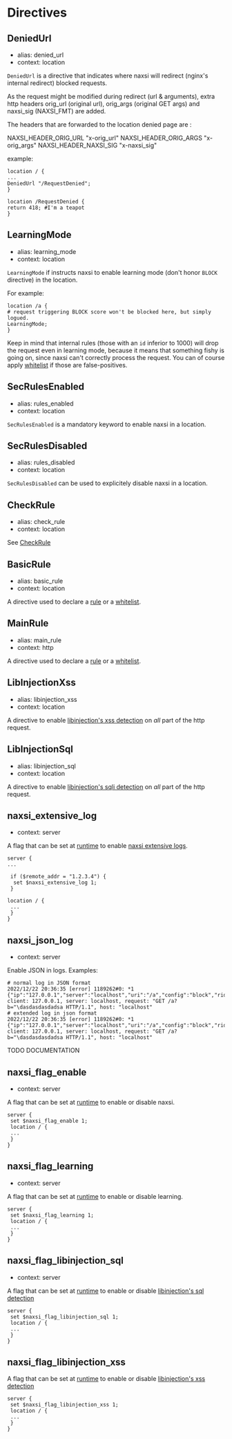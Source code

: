 # Directives

## DeniedUrl 
 * alias: denied_url
 * context: location

`DeniedUrl` is a directive that indicates where naxsi will redirect (nginx's internal redirect) blocked requests.

As the request might be modified during redirect (url & arguments), extra http headers orig_url (original url), 
orig_args (original GET args) and naxsi_sig (NAXSI_FMT) are added.

The headers that are forwarded to the location denied page are :

NAXSI_HEADER_ORIG_URL "x-orig_url"
NAXSI_HEADER_ORIG_ARGS "x-orig_args"
NAXSI_HEADER_NAXSI_SIG "x-naxsi_sig"

example:
```
location / {
...
DeniedUrl "/RequestDenied";
}

location /RequestDenied {
return 418; #I'm a teapot
}
```

## LearningMode
 * alias: learning_mode
 * context: location

`LearningMode` if instructs naxsi to enable learning mode (don't honor `BLOCK` directive) in the location.

For example:

```nginx
location /a {
# request triggering BLOCK score won't be blocked here, but simply logued.
LearningMode;
}
```

Keep in mind that internal rules (those with an `id` inferior to 1000) will drop the request even in learning mode, because it means that something fishy is going on, since naxsi can't correctly process the request.
You can of course apply [whitelist](whitelists-bnf.md) if those are false-positives.

## SecRulesEnabled
 * alias: rules_enabled
 * context: location

`SecRulesEnabled` is a mandatory keyword to enable naxsi in a location.

## SecRulesDisabled
 * alias: rules_disabled
 * context: location

`SecRulesDisabled` can be used to explicitely disable naxsi in a location.

## CheckRule
 * alias: check_rule
 * context: location

See [CheckRule](checkrules-bnf.md)

## BasicRule
 * alias: basic_rule
 * context: location

A directive used to declare a [rule](rules-bnf.md) or a [whitelist](whitelist-bnf.md).

## MainRule
 * alias: main_rule
 * context: http

A directive used to declare a [rule](rule-bnf.md) or a [whitelist](whitelist-bnf.md).

## LibInjectionXss
 * alias: libinjection_xss
 * context: location

A directive to enable [libinjection's xss detection](libinjection-integration.md) on *all* part of the http request.

## LibInjectionSql
 * alias: libinjection_sql
 * context: location

A directive to enable [libinjection's sqli detection](libinjection-integration.md) on *all* part of the http request.

## naxsi_extensive_log
 * context: server
 
A flag that can be set at [runtime](runtime-modifiers.md) to enable [naxsi extensive logs](naxsilogs.md#naxsi_exlog).

```
server {
...

 if ($remote_addr = "1.2.3.4") {
  set $naxsi_extensive_log 1;
 }
 
location / {
 ...
 }
}
```

## naxsi_json_log
 * context: server

Enable JSON in logs. Examples:

```
# normal log in JSON format
2022/12/22 20:36:35 [error] 1189262#0: *1 {"ip":"127.0.0.1","server":"localhost","uri":"/a","config":"block","rid":"a0333f697ff8f12b6a200a24117ff320","cscore0":"$SQL","score0":"8","cscore1":"$XSS","score1":"8","zone0":"ARGS","id0":"1001","var_name0":"b"}, client: 127.0.0.1, server: localhost, request: "GET /a?b="\dasdasdasdadsa HTTP/1.1", host: "localhost"
# extended log in json format
2022/12/22 20:36:35 [error] 1189262#0: *1 {"ip":"127.0.0.1","server":"localhost","uri":"/a","config":"block","rid":"a0333f697ff8f12b6a200a24117ff320","cscore0":"$SQL","score0":"8","cscore1":"$XSS","score1":"8","zone0":"ARGS","id0":"1001","var_name0":"b"}, client: 127.0.0.1, server: localhost, request: "GET /a?b="\dasdasdasdadsa HTTP/1.1", host: "localhost"
```

TODO DOCUMENTATION

## naxsi_flag_enable
 * context: server
 
A flag that can be set at [runtime](runtime-modifiers.md) to enable or disable naxsi.

```
server {
 set $naxsi_flag_enable 1;
 location / {
 ...
 }
}
```

## naxsi_flag_learning
 * context: server

A flag that can be set at [runtime](runtime-modifiers.md) to enable or disable learning.

```
server {
 set $naxsi_flag_learning 1;
 location / {
 ...
 }
}
```

## naxsi_flag_libinjection_sql
 * context: server

A flag that can be set at [runtime](runtime-modifiers.md) to enable or disable [libinjection's sql detection](libinjection-integration.md)

```
server {
 set $naxsi_flag_libinjection_sql 1;
 location / {
 ...
 }
}
```

## naxsi_flag_libinjection_xss

A flag that can be set at [runtime](runtime-modifiers.md) to enable or disable [libinjection's xss detection](libinjection-integration.md)

```
server {
 set $naxsi_flag_libinjection_xss 1;
 location / {
 ...
 }
}
```

